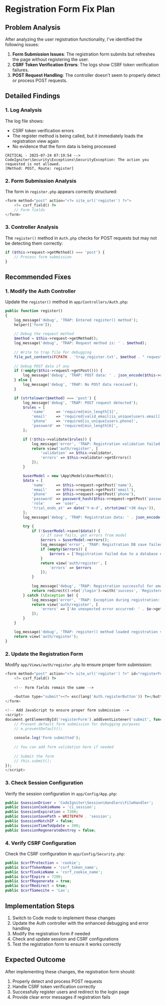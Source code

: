 # Registration Form Fix Plan

## Problem Analysis

After analyzing the user registration functionality, I've identified the following issues:

1. **Form Submission Issues**: The registration form submits but refreshes the page without registering the user.
2. **CSRF Token Verification Errors**: The logs show CSRF token verification failures.
3. **POST Request Handling**: The controller doesn't seem to properly detect or process POST requests.

## Detailed Findings

### 1. Log Analysis

The log file shows:
- CSRF token verification errors
- The register method is being called, but it immediately loads the registration view again
- No evidence that the form data is being processed

```
CRITICAL - 2025-07-24 07:19:54 --> CodeIgniter\Security\Exceptions\SecurityException: The action you requested is not allowed.
[Method: POST, Route: register]
```

### 2. Form Submission Analysis

The form in `register.php` appears correctly structured:
```php
<form method="post" action="<?= site_url('register') ?>">
    <?= csrf_field() ?>
    // Form fields
</form>
```

### 3. Controller Analysis

The `register()` method in `Auth.php` checks for POST requests but may not be detecting them correctly:
```php
if ($this->request->getMethod() === 'post') {
    // Process form submission
}
```

## Recommended Fixes

### 1. Modify the Auth Controller

Update the `register()` method in `app/Controllers/Auth.php`:

```php
public function register()
{
    log_message('debug', 'TRAP: Entered register() method');
    helper(['form']);
    
    // Debug the request method
    $method = $this->request->getMethod();
    log_message('debug', 'TRAP: Request method is: ' . $method);
    
    // Write to trap file for debugging
    file_put_contents(FCPATH . 'trap_register.txt', $method . " request\n");
    
    // Debug POST data if any
    if (!empty($this->request->getPost())) {
        log_message('debug', 'TRAP: POST data: ' . json_encode($this->request->getPost()));
    } else {
        log_message('debug', 'TRAP: No POST data received');
    }

    if (strtolower($method) === 'post') {
        log_message('debug', 'TRAP: POST request detected');
        $rules = [
            'name'     => 'required|min_length[3]',
            'email'    => 'required|valid_email|is_unique[users.email]',
            'phone'    => 'required|is_unique[users.phone]',
            'password' => 'required|min_length[6]',
        ];

        if (!$this->validate($rules)) {
            log_message('error', 'TRAP: Registration validation failed: ' . json_encode($this->validator->getErrors()));
            return view('auth/register', [
                'validation' => $this->validator,
                'errors' => $this->validator->getErrors()
            ]);
        }

        $userModel = new \App\Models\UserModel();
        $data = [
            'name'     => $this->request->getPost('name'),
            'email'    => $this->request->getPost('email'),
            'phone'    => $this->request->getPost('phone'),
            'password' => password_hash($this->request->getPost('password'), PASSWORD_DEFAULT),
            'role'     => 'user',
            'trial_ends_at' => date('Y-m-d', strtotime('+30 days')),
        ];
        log_message('debug', 'TRAP: Registration data: ' . json_encode($data));

        try {
            if (!$userModel->save($data)) {
                // If save fails, get errors from model
                $errors = $userModel->errors();
                log_message('error', 'TRAP: Registration DB save failed: ' . json_encode($errors));
                if (empty($errors)) {
                    $errors = ['Registration failed due to a database error.'];
                }
                return view('auth/register', [
                    'errors' => $errors
                ]);
            }
            
            log_message('debug', 'TRAP: Registration successful for email: ' . $data['email']);
            return redirect()->to('/login')->with('success', 'Registered successfully. Please login.');
        } catch (\Exception $e) {
            log_message('error', 'TRAP: Exception during registration: ' . $e->getMessage());
            return view('auth/register', [
                'errors' => ['An unexpected error occurred: ' . $e->getMessage()]
            ]);
        }
    }

    log_message('debug', 'TRAP: register() method loaded registration view');
    return view('auth/register');
}
```

### 2. Update the Registration Form

Modify `app/Views/auth/register.php` to ensure proper form submission:

```php
<form method="post" action="<?= site_url('register') ?>" id="registerForm">
    <?= csrf_field() ?>
    
    <!-- Form fields remain the same -->
    
    <button type="submit"><?= esc(lang('Auth.registerButton')) ?></button>
</form>

<!-- Add JavaScript to ensure proper form submission -->
<script>
document.getElementById('registerForm').addEventListener('submit', function(e) {
    // Prevent default form submission for debugging purposes
    // e.preventDefault();
    
    console.log('Form submitted');
    
    // You can add form validation here if needed
    
    // Submit the form
    // this.submit();
});
</script>
```

### 3. Check Session Configuration

Verify the session configuration in `app/Config/App.php`:

```php
public $sessionDriver = 'CodeIgniter\Session\Handlers\FileHandler';
public $sessionCookieName = 'ci_session';
public $sessionExpiration = 7200;
public $sessionSavePath = WRITEPATH . 'session';
public $sessionMatchIP = false;
public $sessionTimeToUpdate = 300;
public $sessionRegenerateDestroy = false;
```

### 4. Verify CSRF Configuration

Check the CSRF configuration in `app/Config/Security.php`:

```php
public $csrfProtection = 'cookie';
public $csrfTokenName = 'csrf_token_name';
public $csrfCookieName = 'csrf_cookie_name';
public $csrfExpire = 7200;
public $csrfRegenerate = true;
public $csrfRedirect = true;
public $csrfSamesite = 'Lax';
```

## Implementation Steps

1. Switch to Code mode to implement these changes
2. Update the Auth controller with the enhanced debugging and error handling
3. Modify the registration form if needed
4. Check and update session and CSRF configurations
5. Test the registration form to ensure it works correctly

## Expected Outcome

After implementing these changes, the registration form should:
1. Properly detect and process POST requests
2. Handle CSRF token verification correctly
3. Successfully register users and redirect to the login page
4. Provide clear error messages if registration fails